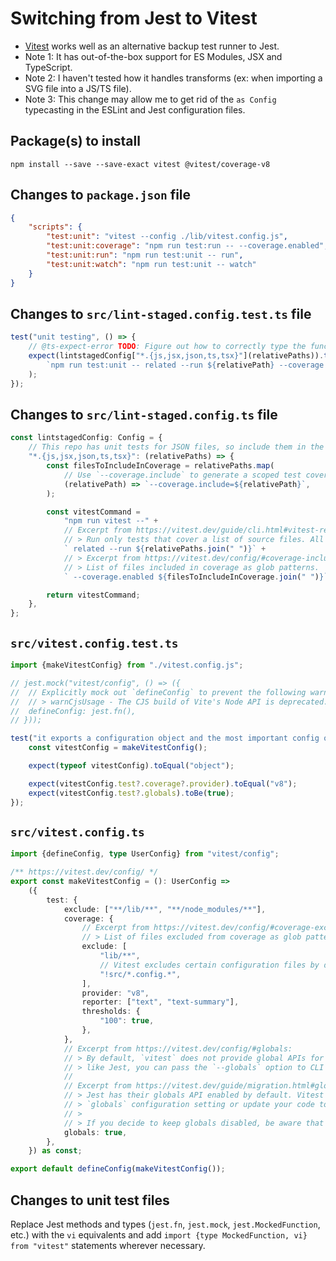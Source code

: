 # Switching from Jest to Vitest

- [Vitest](https://vitest.dev/) works well as an alternative backup test runner to Jest.
- Note 1: It has out-of-the-box support for ES Modules, JSX and TypeScript.
- Note 2: I haven't tested how it handles transforms (ex: when importing a SVG file into a JS/TS file).
- Note 3: This change may allow me to get rid of the `as Config` typecasting in the ESLint and Jest configuration files.

## Package(s) to install

```shell
npm install --save --save-exact vitest @vitest/coverage-v8
```

## Changes to `package.json` file

```json
{
	"scripts": {
		"test:unit": "vitest --config ./lib/vitest.config.js",
		"test:unit:coverage": "npm run test:run -- --coverage.enabled",
		"test:unit:run": "npm run test:unit -- run",
		"test:unit:watch": "npm run test:unit -- watch"
	}
}
```

## Changes to `src/lint-staged.config.test.ts` file

```ts
test("unit testing", () => {
	// @ts-expect-error TODO: Figure out how to correctly type the function on this configuration object.
	expect(lintstagedConfig["*.{js,jsx,json,ts,tsx}"](relativePaths)).toEqual(
		`npm run test:unit -- related --run ${relativePath} --coverage.enabled --coverage.include=${relativePath}`,
	);
});
```

## Changes to `src/lint-staged.config.ts` file

```ts
const lintstagedConfig: Config = {
	// This repo has unit tests for JSON files, so include them in the glob pattern.
	"*.{js,jsx,json,ts,tsx}": (relativePaths) => {
		const filesToIncludeInCoverage = relativePaths.map(
			// Use `--coverage.include` to generate a scoped test coverage report.
			(relativePath) => `--coverage.include=${relativePath}`,
		);

		const vitestCommand =
			"npm run vitest --" +
			// Excerpt from https://vitest.dev/guide/cli.html#vitest-related:
			// > Run only tests that cover a list of source files. All files should be relative to root folder.
			` related --run ${relativePaths.join(" ")}` +
			// > Excerpt from https://vitest.dev/config/#coverage-include:
			// > List of files included in coverage as glob patterns.
			` --coverage.enabled ${filesToIncludeInCoverage.join(" ")}`;

		return vitestCommand;
	},
};
```

## `src/vitest.config.test.ts`

```ts
import {makeVitestConfig} from "./vitest.config.js";

// jest.mock("vitest/config", () => ({
// 	// Explicitly mock out `defineConfig` to prevent the following warning from being logged during the Jest test run:
// 	// > warnCjsUsage - The CJS build of Vite's Node API is deprecated.
// 	defineConfig: jest.fn(),
// }));

test("it exports a configuration object and the most important config options are correct", () => {
	const vitestConfig = makeVitestConfig();

	expect(typeof vitestConfig).toEqual("object");

	expect(vitestConfig.test?.coverage?.provider).toEqual("v8");
	expect(vitestConfig.test?.globals).toBe(true);
});
```

## `src/vitest.config.ts`

```ts
import {defineConfig, type UserConfig} from "vitest/config";

/** https://vitest.dev/config/ */
export const makeVitestConfig = (): UserConfig =>
	({
		test: {
			exclude: ["**/lib/**", "**/node_modules/**"],
			coverage: {
				// Excerpt from https://vitest.dev/config/#coverage-exclude:
				// > List of files excluded from coverage as glob patterns.
				exclude: [
					"lib/**",
					// Vitest excludes certain configuration files by default; use a negated ignore pattern to include them in the coverage report.
					"!src/*.config.*",
				],
				provider: "v8",
				reporter: ["text", "text-summary"],
				thresholds: {
					"100": true,
				},
			},
			// Excerpt from https://vitest.dev/config/#globals:
			// > By default, `vitest` does not provide global APIs for explicitness. If you prefer to use the APIs globally
			// > like Jest, you can pass the `--globals` option to CLI or add `globals: true` in the config.
			//
			// Excerpt from https://vitest.dev/guide/migration.html#globals-as-a-default:
			// > Jest has their globals API enabled by default. Vitest does not. You can either enable globals via the
			// > `globals` configuration setting or update your code to use imports from the `vitest` module instead.
			// >
			// > If you decide to keep globals disabled, be aware that common libraries like `testing-library` will not run auto DOM cleanup.
			globals: true,
		},
	}) as const;

export default defineConfig(makeVitestConfig());
```

## Changes to unit test files

Replace Jest methods and types (`jest.fn`, `jest.mock`, `jest.MockedFunction`, etc.) with the `vi` equivalents and add `import {type MockedFunction, vi} from "vitest"` statements wherever necessary.
